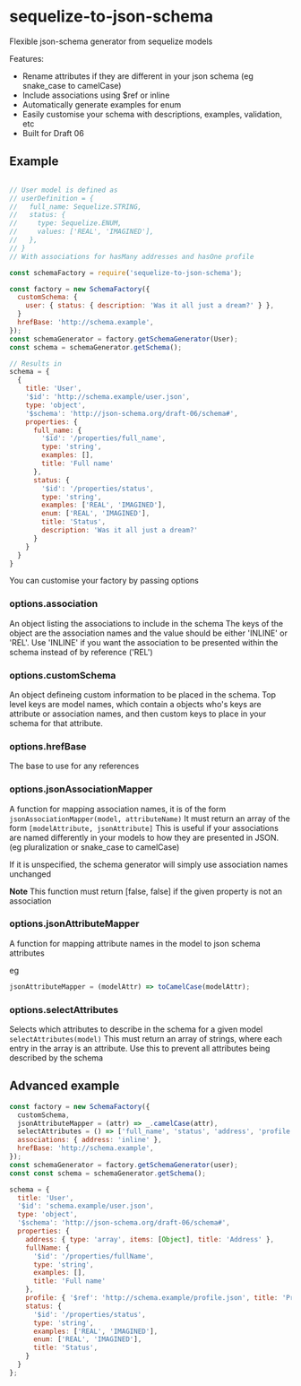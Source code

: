 # sequelize-to-json-schema
Flexible json-schema generator from sequelize models

Features:
* Rename attributes if they are different in your json schema (eg snake_case to camelCase)
* Include associations using $ref or inline
* Automatically generate examples for enum
* Easily customise your schema with descriptions, examples, validation, etc
* Built for Draft 06

## Example

```javascript

// User model is defined as
// userDefinition = {
//   full_name: Sequelize.STRING,
//   status: {
//     type: Sequelize.ENUM,
//     values: ['REAL', 'IMAGINED'],
//   },
// }
// With associations for hasMany addresses and hasOne profile

const schemaFactory = require('sequelize-to-json-schema');

const factory = new SchemaFactory({
  customSchema: {
    user: { status: { description: 'Was it all just a dream?' } },
  }
  hrefBase: 'http://schema.example',
});
const schemaGenerator = factory.getSchemaGenerator(User);
const schema = schemaGenerator.getSchema();

// Results in
schema = {
  {
    title: 'User',
    '$id': 'http://schema.example/user.json',
    type: 'object',
    '$schema': 'http://json-schema.org/draft-06/schema#',
    properties: {
      full_name: {
        '$id': '/properties/full_name',
        type: 'string',
        examples: [],
        title: 'Full name'
      },
      status: {
        '$id': '/properties/status',
        type: 'string',
        examples: ['REAL', 'IMAGINED'],
        enum: ['REAL', 'IMAGINED'],
        title: 'Status',
        description: 'Was it all just a dream?'
      }
    }
  }
}
```

You can customise your factory by passing options

### options.association
An object listing the associations to include in the schema
The keys of the object are the association names and the value should be either
'INLINE' or 'REL'.
Use 'INLINE' if you want the association to be presented within the schema instead
of by reference ('REL')

### options.customSchema
An object defineing custom information to be placed in the schema.
Top level keys are model names, which contain a objects who's keys are
attribute or association names, and then custom keys to place in your
schema for that attribute.

### options.hrefBase
The base to use for any references

### options.jsonAssociationMapper
A function for mapping association names, it is of the form `jsonAssociationMapper(model, attributeName)`
It must return an array of the form `[modelAttribute, jsonAttribute]`
This is useful if your associations are named differently in your models to how they
are presented in JSON. (eg pluralization or snake_case to camelCase)

If it is unspecified, the schema generator will simply use association names unchanged

**Note** This function must return [false, false] if the given property is not an association


### options.jsonAttributeMapper
A function for mapping attribute names in the model to json schema attributes

eg
```javascript
jsonAttributeMapper = (modelAttr) => toCamelCase(modelAttr);
```

### options.selectAttributes
Selects which attributes to describe in the schema for a given model
`selectAttributes(model)`
This must return an array of strings, where each entry in the array is an attribute.
Use this to prevent all attributes being described by the schema

## Advanced example

```javascript
const factory = new SchemaFactory({
  customSchema,
  jsonAttributeMapper = (attr) => _.camelCase(attr),
  selectAttributes = () => ['full_name', 'status', 'address', 'profile'],
  associations: { address: 'inline' },
  hrefBase: 'http://schema.example',
});
const schemaGenerator = factory.getSchemaGenerator(user);
const const schema = schemaGenerator.getSchema();

schema = {
  title: 'User',
  '$id': 'schema.example/user.json',
  type: 'object',
  '$schema': 'http://json-schema.org/draft-06/schema#',
  properties: {
    address: { type: 'array', items: [Object], title: 'Address' },
    fullName: {
      '$id': '/properties/fullName',
      type: 'string',
      examples: [],
      title: 'Full name'
    },
    profile: { '$ref': 'http://schema.example/profile.json', title: 'Profile' },
    status: {
      '$id': '/properties/status',
      type: 'string',
      examples: ['REAL', 'IMAGINED'],
      enum: ['REAL', 'IMAGINED'],
      title: 'Status',
    }
  }
};
```
